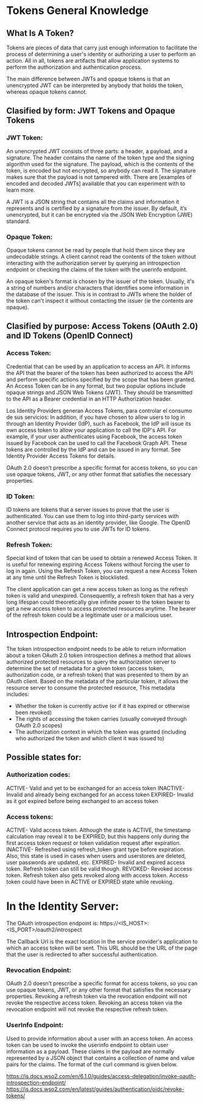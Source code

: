 # Tokens General Knowledge

## What Is A Token?
Tokens are pieces of data that carry just enough information to facilitate the process of determining a user's identity or authorizing a user to perform an action. All in all, tokens are artifacts that allow application systems to perform the authorization and authentication process.

The main difference between JWTs and opaque tokens is that an unencrypted JWT can be interpreted by anybody that holds the token, whereas opaque tokens cannot.

## Clasified by form: JWT Tokens and Opaque Tokens

### JWT Token:

An unencrypted JWT consists of three parts: a header, a payload, and a signature. The header contains the name of the token type and the signing algorithm used for the signature. The payload, which is the contents of the token, is encoded but not encrypted, so anybody can read it. The signature makes sure that the payload is not tampered with. There are [examples of encoded and decoded JWTs] available that you can experiment with to learn more.

A JWT is a JSON string that contains all the claims and information it represents and is certified by a signature from the issuer. By default, it’s unencrypted, but it can be encrypted via the JSON Web Encryption (JWE) standard.

### Opaque Token:

Opaque tokens cannot be read by people that hold them since they are undecodable strings. A client cannot read the contents of the token without interacting with the authorization server by querying an introspection endpoint or checking the claims of the token with the userinfo endpoint.

An opaque token's format is chosen by the issuer of the token. Usually, it's a string of numbers and/or characters that identifies some information in the database of the issuer. This is in contrast to JWTs where the holder of the token can't inspect it without contacting the issuer (ie the contents are opaque).

## Clasified by purpose: Access Tokens (OAuth 2.0) and ID Tokens (OpenID Connect)

### Access Token:

Credential that can be used by an application to access an API. It informs the API that the bearer of the token has been authorized to access the API and perform specific actions specified by the scope that has been granted. An Access Token can be in any format, but two popular options include opaque strings and JSON Web Tokens (JWT). They should be transmitted to the API as a Bearer credential in an HTTP Authorization header.

Los Identity Providers generan Access Tokens, para controlar el consumo de sus servicios:
In addition, if you have chosen to allow users to log in through an Identity Provider (IdP), such as Facebook, the IdP will issue its own access token to allow your application to call the IDP's API. For example, if your user authenticates using Facebook, the access token issued by Facebook can be used to call the Facebook Graph API. These tokens are controlled by the IdP and can be issued in any format. See Identity Provider Access Tokens for details.

OAuth 2.0 doesn’t prescribe a specific format for access tokens, so you can use opaque tokens, JWT, or any other format that satisfies the necessary properties.

### ID Token:

ID tokens are tokens that a server issues to prove that the user is authenticated. You can use them to log into third-party services with another service that acts as an identity provider, like Google.
The OpenID Connect protocol requires you to use JWTs for ID tokens.

### Refresh Token:

Special kind of token that can be used to obtain a renewed Access Token. It is useful for renewing expiring Access Tokens without forcing the user to log in again. Using the Refresh Token, you can request a new Access Token at any time until the Refresh Token is blocklisted.

The client application can get a new access token as long as the refresh token is valid and unexpired. Consequently, a refresh token that has a very long lifespan could theoretically give infinite power to the token bearer to get a new access token to access protected resources anytime. The bearer of the refresh token could be a legitimate user or a malicious user. 

## Introspection Endpoint:

The token introspection endpoint needs to be able to return information about a token
OAuth 2.0 token introspection defines a method that allows authorized protected resources to query the authorization server to determine the set of metadata for a given token (access token, authorization code, or a refresh token) that was presented to them by an OAuth client.
Based on the metadata of the particular token, it allows the resource server to consume the protected resource,
This metadata includes:
- Whether the token is currently active (or if it has expired or otherwise been revoked)
- The rights of accessing the token carries (usually conveyed through OAuth 2.0 scopes)
- The authorization context in which the token was granted (including who authorized the token and which client it was issued to)

## Possible states for:

### Authorization codes:

ACTIVE- Valid and yet to be exchanged for an access token
INACTIVE- Invalid and already being exchanged for an access token
EXPIRED- Invalid as it got expired before being exchanged to an access token

### Access tokens:

ACTIVE- Valid access token. Although the state is ACTIVE, the timestamp calculation may reveal it to be EXPIRED, but this happens only during the first access token request or token validation request after expiration.
INACTIVE- Refreshed using refresh_token grant type before expiration. Also, this state is used in cases when users and userstores are deleted, user passwords are updated, etc.
EXPIRED- Invalid and expired access token. Refresh token can still be valid though.
REVOKED- Revoked access token. Refresh token also gets revoked along with access token. Access token could have been in ACTIVE or EXPIRED state while revoking.

# In the Identity Server:

The OAuth introspection endpoint is: https://<IS_HOST>:<IS_PORT>/oauth2/introspect

The Callback Url is the exact location in the service provider's application to which an access token will be sent. This URL should be the URL of the page that the user is redirected to after successful authentication.

### Revocation Endpoint:

OAuth 2.0 doesn’t prescribe a specific format for access tokens, so you can use opaque tokens, JWT, or any other format that satisfies the necessary properties.
Revoking a refresh token via the revocation endpoint will not revoke the respective access token.
Revoking an access token via the revocation endpoint will not revoke the respective refresh token.

### UserInfo Endpoint:

Used to provide information about a user with an access token.
An access token can be used to invoke the userinfo endpoint to obtain user information as a payload. These claims in the payload are normally represented by a JSON object that contains a collection of name and value pairs for the claims. The format of the curl command is given below.

https://is.docs.wso2.com/en/6.1.0/guides/access-delegation/invoke-oauth-introspection-endpoint/
https://is.docs.wso2.com/en/latest/guides/authentication/oidc/revoke-tokens/

